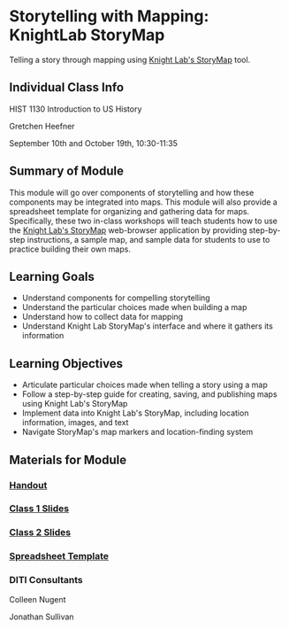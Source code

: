 <h1>Storytelling with Mapping: KnightLab StoryMap</h1>

Telling a story through mapping using [Knight Lab's StoryMap](https://storymap.knightlab.com/) tool.

<h2>Individual Class Info</h2>

HIST 1130 Introduction to US History

Gretchen Heefner

September 10th and October 19th, 10:30-11:35

<h2>Summary of Module</h2>

This module will go over components of storytelling and how these components may be integrated into maps. This module will also provide a spreadsheet template for organizing and gathering data for maps. Specifically, these two in-class workshops will teach students how to use the [Knight Lab's StoryMap](https://storymap.knightlab.com/) web-browser application by providing step-by-step instructions, a sample map, and sample data for students to use to practice building their own maps.

<h2>Learning Goals</h2>

* Understand components for compelling storytelling
* Understand the particular choices made when building a map
* Understand how to collect data for mapping
* Understand Knight Lab StoryMap's interface and where it gathers its information

<h2>Learning Objectives</h2>

* Articulate particular choices made when telling a story using a map
* Follow a step-by-step guide for creating, saving, and publishing maps using Knight Lab's StoryMap
* Implement data into Knight Lab's StoryMap, including location information, images, and text
* Navigate StoryMap's map markers and location-finding system

<h2>Materials for Module</h2>

### [Handout](https://github.com/NULabNortheastern/digitalassignmentshowcase/blob/master/mapping/fa20-heefner-hist1130-storymap/Handout.pdf)

### [Class 1 Slides](https://github.com/NULabNortheastern/digitalassignmentshowcase/blob/master/mapping/fa20-heefner-hist1130-storymap/Slides_Class1.pdf)

### [Class 2 Slides](https://github.com/NULabNortheastern/digitalassignmentshowcase/blob/master/mapping/fa20-heefner-hist1130-storymap/Slides_Class2.pdf)

### [Spreadsheet Template](https://github.com/NULabNortheastern/digitalassignmentshowcase/blob/master/mapping/intro_us_history-fall2020-heefner/StoryMap%20Spreadsheet%20Template.xlsx) 

<h3>DITI Consultants</h3>

Colleen Nugent

Jonathan Sullivan



